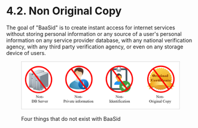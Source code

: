 # 4.2. Non Original Copy

The goal of "BaaSid" is to create instant access for internet services without storing personal information or any source of a user's personal information on any service provider database, with any national verification agency, with any third party verification agency, or even on any storage device of users.

<figure><img src="../../.gitbook/assets/img20.png" alt=""><figcaption><p>Four things that do not exist with BaaSid</p></figcaption></figure>
